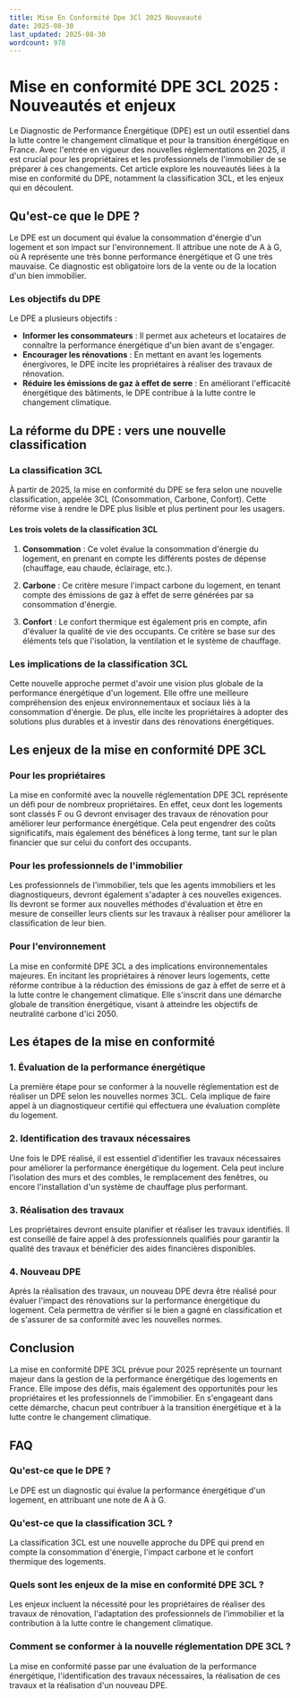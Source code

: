 ```yaml
---
title: Mise En Conformité Dpe 3Cl 2025 Nouveauté
date: 2025-08-30
last_updated: 2025-08-30
wordcount: 978
---
```


# Mise en conformité DPE 3CL 2025 : Nouveautés et enjeux

Le Diagnostic de Performance Énergétique (DPE) est un outil essentiel dans la lutte contre le changement climatique et pour la transition énergétique en France. Avec l'entrée en vigueur des nouvelles réglementations en 2025, il est crucial pour les propriétaires et les professionnels de l'immobilier de se préparer à ces changements. Cet article explore les nouveautés liées à la mise en conformité du DPE, notamment la classification 3CL, et les enjeux qui en découlent.

## Qu'est-ce que le DPE ?

Le DPE est un document qui évalue la consommation d'énergie d'un logement et son impact sur l'environnement. Il attribue une note de A à G, où A représente une très bonne performance énergétique et G une très mauvaise. Ce diagnostic est obligatoire lors de la vente ou de la location d'un bien immobilier. 

### Les objectifs du DPE

Le DPE a plusieurs objectifs :
- **Informer les consommateurs** : Il permet aux acheteurs et locataires de connaître la performance énergétique d'un bien avant de s'engager.
- **Encourager les rénovations** : En mettant en avant les logements énergivores, le DPE incite les propriétaires à réaliser des travaux de rénovation.
- **Réduire les émissions de gaz à effet de serre** : En améliorant l'efficacité énergétique des bâtiments, le DPE contribue à la lutte contre le changement climatique.

## La réforme du DPE : vers une nouvelle classification

### La classification 3CL

À partir de 2025, la mise en conformité du DPE se fera selon une nouvelle classification, appelée 3CL (Consommation, Carbone, Confort). Cette réforme vise à rendre le DPE plus lisible et plus pertinent pour les usagers.

#### Les trois volets de la classification 3CL

1. **Consommation** : Ce volet évalue la consommation d'énergie du logement, en prenant en compte les différents postes de dépense (chauffage, eau chaude, éclairage, etc.).
   
2. **Carbone** : Ce critère mesure l'impact carbone du logement, en tenant compte des émissions de gaz à effet de serre générées par sa consommation d'énergie.

3. **Confort** : Le confort thermique est également pris en compte, afin d'évaluer la qualité de vie des occupants. Ce critère se base sur des éléments tels que l'isolation, la ventilation et le système de chauffage.

### Les implications de la classification 3CL

Cette nouvelle approche permet d'avoir une vision plus globale de la performance énergétique d'un logement. Elle offre une meilleure compréhension des enjeux environnementaux et sociaux liés à la consommation d'énergie. De plus, elle incite les propriétaires à adopter des solutions plus durables et à investir dans des rénovations énergétiques.

## Les enjeux de la mise en conformité DPE 3CL

### Pour les propriétaires

La mise en conformité avec la nouvelle réglementation DPE 3CL représente un défi pour de nombreux propriétaires. En effet, ceux dont les logements sont classés F ou G devront envisager des travaux de rénovation pour améliorer leur performance énergétique. Cela peut engendrer des coûts significatifs, mais également des bénéfices à long terme, tant sur le plan financier que sur celui du confort des occupants.

### Pour les professionnels de l'immobilier

Les professionnels de l'immobilier, tels que les agents immobiliers et les diagnostiqueurs, devront également s'adapter à ces nouvelles exigences. Ils devront se former aux nouvelles méthodes d'évaluation et être en mesure de conseiller leurs clients sur les travaux à réaliser pour améliorer la classification de leur bien.

### Pour l'environnement

La mise en conformité DPE 3CL a des implications environnementales majeures. En incitant les propriétaires à rénover leurs logements, cette réforme contribue à la réduction des émissions de gaz à effet de serre et à la lutte contre le changement climatique. Elle s'inscrit dans une démarche globale de transition énergétique, visant à atteindre les objectifs de neutralité carbone d'ici 2050.

## Les étapes de la mise en conformité

### 1. Évaluation de la performance énergétique

La première étape pour se conformer à la nouvelle réglementation est de réaliser un DPE selon les nouvelles normes 3CL. Cela implique de faire appel à un diagnostiqueur certifié qui effectuera une évaluation complète du logement.

### 2. Identification des travaux nécessaires

Une fois le DPE réalisé, il est essentiel d'identifier les travaux nécessaires pour améliorer la performance énergétique du logement. Cela peut inclure l'isolation des murs et des combles, le remplacement des fenêtres, ou encore l'installation d'un système de chauffage plus performant.

### 3. Réalisation des travaux

Les propriétaires devront ensuite planifier et réaliser les travaux identifiés. Il est conseillé de faire appel à des professionnels qualifiés pour garantir la qualité des travaux et bénéficier des aides financières disponibles.

### 4. Nouveau DPE

Après la réalisation des travaux, un nouveau DPE devra être réalisé pour évaluer l'impact des rénovations sur la performance énergétique du logement. Cela permettra de vérifier si le bien a gagné en classification et de s'assurer de sa conformité avec les nouvelles normes.

## Conclusion

La mise en conformité DPE 3CL prévue pour 2025 représente un tournant majeur dans la gestion de la performance énergétique des logements en France. Elle impose des défis, mais également des opportunités pour les propriétaires et les professionnels de l'immobilier. En s'engageant dans cette démarche, chacun peut contribuer à la transition énergétique et à la lutte contre le changement climatique.

## FAQ

### Qu'est-ce que le DPE ?

Le DPE est un diagnostic qui évalue la performance énergétique d'un logement, en attribuant une note de A à G.

### Qu'est-ce que la classification 3CL ?

La classification 3CL est une nouvelle approche du DPE qui prend en compte la consommation d'énergie, l'impact carbone et le confort thermique des logements.

### Quels sont les enjeux de la mise en conformité DPE 3CL ?

Les enjeux incluent la nécessité pour les propriétaires de réaliser des travaux de rénovation, l'adaptation des professionnels de l'immobilier et la contribution à la lutte contre le changement climatique.

### Comment se conformer à la nouvelle réglementation DPE 3CL ?

La mise en conformité passe par une évaluation de la performance énergétique, l'identification des travaux nécessaires, la réalisation de ces travaux et la réalisation d'un nouveau DPE.